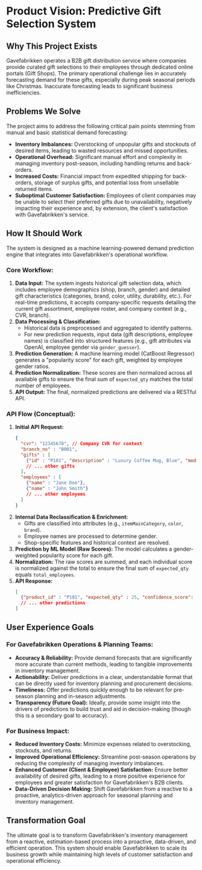 # Product Vision: Predictive Gift Selection System

## Why This Project Exists

Gavefabrikken operates a B2B gift distribution service where companies provide curated gift selections to their employees through dedicated online portals (Gift Shops). The primary operational challenge lies in accurately forecasting demand for these gifts, especially during peak seasonal periods like Christmas. Inaccurate forecasting leads to significant business inefficiencies.

## Problems We Solve

The project aims to address the following critical pain points stemming from manual and basic statistical demand forecasting:

-   **Inventory Imbalances:** Overstocking of unpopular gifts and stockouts of desired items, leading to wasted resources and missed opportunities.
-   **Operational Overhead:** Significant manual effort and complexity in managing inventory post-season, including handling returns and back-orders.
-   **Increased Costs:** Financial impact from expedited shipping for back-orders, storage of surplus gifts, and potential loss from unsellable returned items.
-   **Suboptimal Customer Satisfaction:** Employees of client companies may be unable to select their preferred gifts due to unavailability, negatively impacting their experience and, by extension, the client's satisfaction with Gavefabrikken's service.

## How It Should Work

The system is designed as a machine learning-powered demand prediction engine that integrates into Gavefabrikken's operational workflow.

### Core Workflow:

1.  **Data Input:** The system ingests historical gift selection data, which includes employee demographics (shop, branch, gender) and detailed gift characteristics (categories, brand, color, utility, durability, etc.). For real-time predictions, it accepts company-specific requests detailing the current gift assortment, employee roster, and company context (e.g., CVR, branch).
2.  **Data Processing & Classification:**
    *   Historical data is preprocessed and aggregated to identify patterns.
    *   For new prediction requests, input data (gift descriptions, employee names) is classified into structured features (e.g., gift attributes via OpenAI, employee gender via `gender_guesser`).
3.  **Prediction Generation:** A machine learning model (CatBoost Regressor) generates a "popularity score" for each gift, weighted by employee gender ratios.
4.  **Prediction Normalization:** These scores are then normalized across all available gifts to ensure the final sum of `expected_qty` matches the total number of employees.
5.  **API Output:** The final, normalized predictions are delivered via a RESTful API.

### API Flow (Conceptual):

1.  **Initial API Request:**
    ```json
    {
      "cvr": "12345678", // Company CVR for context
      "branch_no" : "B001",
      "gifts" : [
        {"id" : "P101", "description" : "Luxury Coffee Mug, Blue", "model_name": "CM-001", "vendor": "MugCo"},
        // ... other gifts
      ],
      "employees" : [
        {"name" : "Jane Doe"},
        {"name" : "John Smith"}
        // ... other employees
      ]
    }
    ```
2.  **Internal Data Reclassification & Enrichment:**
    *   Gifts are classified into attributes (e.g., `itemMainCategory`, `color`, `brand`).
    *   Employee names are processed to determine gender.
    *   Shop-specific features and historical context are resolved.
3.  **Prediction by ML Model (Raw Scores):** The model calculates a gender-weighted popularity score for each gift.
4.  **Normalization:** The raw scores are summed, and each individual score is normalized against the total to ensure the final sum of `expected_qty` equals `total_employees`.
5.  **API Response:**
    ```json
    [
      {"product_id" : "P101", "expected_qty" : 25, "confidence_score": 0.85},
      // ... other predictions
    ]
    ```

## User Experience Goals

### For Gavefabrikken Operations & Planning Teams:

-   **Accuracy & Reliability:** Provide demand forecasts that are significantly more accurate than current methods, leading to tangible improvements in inventory management.
-   **Actionability:** Deliver predictions in a clear, understandable format that can be directly used for inventory planning and procurement decisions.
-   **Timeliness:** Offer predictions quickly enough to be relevant for pre-season planning and in-season adjustments.
-   **Transparency (Future Goal):** Ideally, provide some insight into the drivers of predictions to build trust and aid in decision-making (though this is a secondary goal to accuracy).

### For Business Impact:

-   **Reduced Inventory Costs:** Minimize expenses related to overstocking, stockouts, and returns.
-   **Improved Operational Efficiency:** Streamline post-season operations by reducing the complexity of managing inventory imbalances.
-   **Enhanced Customer (Client & Employee) Satisfaction:** Ensure better availability of desired gifts, leading to a more positive experience for employees and greater satisfaction for Gavefabrikken's B2B clients.
-   **Data-Driven Decision Making:** Shift Gavefabrikken from a reactive to a proactive, analytics-driven approach for seasonal planning and inventory management.

## Transformation Goal

The ultimate goal is to transform Gavefabrikken's inventory management from a reactive, estimation-based process into a proactive, data-driven, and efficient operation. This system should enable Gavefabrikken to scale its business growth while maintaining high levels of customer satisfaction and operational efficiency.
